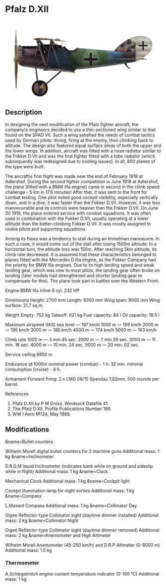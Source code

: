 # Pfalz D.XII

![pfalzd12](../images/pfalzd12.png)

## Description

In designing the next modification of the Pfalz fighter aircraft, the company\s engineers decided to use a thin-sectioned wing similar to that found on the SPAD VII. Such a wing satisfied the needs of combat tactics used by German pilots: diving, firing at the enemy, then climbing back to altitude. The design also featured equal surface areas of both the upper and the lower wings. In addition, aircraft was fitted with a nose radiator similar to the Fokker D.VII and was the first fighter fitted with a tube radiator (which subsequently was redesigned due to cooling issues). In all, 800 planes of the type were built.

The aircraft\s first flight was made near the end of February 1918 at Adlershof. During the second fighter competition in June 1918 at Adlershof, the plane (fitted with a BMW IIIa engine) came in second in the climb speed challenge - 5 km in 17.6 minutes! After that, it was sent to the front for combat testing. One pilot noted good cockpit visibility, especially vertically down, and in a dive, it was faster than the Fokker D.VII. However, it was less manoeuvrable and its controls were heavier than the Fokker D.VII. On June 30 1918, the plane entered service with combat squadrons. It was often used in combination with the Fokker D.VII, usually operating at a lower altitude than the better-climbing Fokker D.VII. It was mostly assigned to rookie pilots and supporting squadrons.

Among its flaws was a tendency to stall during an Immelman manoeuvre. In such a case, it would come out of the stall after losing 1500m altitude. In a horizontal turn, the altitude loss was 150m. After reaching 3km altitude, its climb rate decreased. It is assumed that these characteristics belonged to planes fitted with the Mercedes D.IIIa engine, as the Fokker Company had the priority for BMW IIIa engines. Due to its high landing speed and weak landing gear, which was new to most pilots, the landing gear often broke on landing (later models had strengthened and shorter landing gear to compensate for this). The plane took part in battles over the Western Front.


Engine
BMW IIIa inline 6 cyl. 232 HP

Dimensions
Height: 2700 mm
Length: 6350 mm
Wing span: 9000 mm
Wing surface: 21.7 sq.m.

Weight
Empty: 753 kg
Takeoff: 921 kg
Fuel capacity: 84 l
Oil capacity: 18.5 l

Maximum airspeed (IAS)
sea level —  197 km/h
1000 m — 198 km/h
2000 m — 195 km/h
3000 m — 185 km/h
4000 m — 174 km/h
5000 m — 163 km/h

Climb rate
1000 m — 3 min 45 sec.
2000 m — 7 min 26 sec.
3000 m — 11 min. 16 sec.
4000 m — 15 min. 24 sec.
5000 m — 20 min. 02 sec.

Service ceiling 8850 m

Endurance at 1000m
nominal power (combat) - 1 h. 32 min.
minimal consumption (cruise) - 4 h.

Armament
Forward firing: 2 х LMG 08/15 Spandau 7,92mm, 500 rounds per barrel.

References
1) Pfalz D.XII by P M Grosz. Windsock Datafile 41.
2) The Pfalz D.XII, Profile Publications Number 199.
3) WW I Aero №124, May 1989.

## Modifications
&name=Bullet counters

Wilhelm Morell digital bullet counters for 2 machine guns
Additional mass: 1 kg
&name=Inclinometer

D.R.G.M liquid Inclinometer (indicates bank while on ground and sideslip while in flight)
Additional mass: 1 kg
&name=Clock

Mechanical Clock
Additional mass: 1 kg
&name=Cockpit light

Cockpit illumination lamp for night sorties
Additional mass: 1 kg
&name=Compass

L.Maxant Compass
Additional mass: 1 kg
&name=Collimator Day

Oigee Reflector-type Collimator sight (daytime dimmer installed)
Additional mass: 2 kg
&name=Collimator Night

Oigee Reflector-type Collimator sight (daytime dimmer removed)
Additional mass: 2 kg
&name=Anemometer and High Altimeter

Wilhelm Morell Anemometer (45-250 km/h) and D.R.P Altimeter (0-8000 m)
Additional mass: 1.5 kg

### Thermometer

A.Schlegelmilch engine coolant temperature indicator (0-100 °C)
Additional mass: 1 kg
